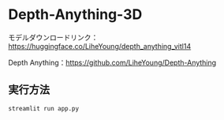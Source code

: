 # Depth-Anything-3D
モデルダウンロードリンク：https://huggingface.co/LiheYoung/depth_anything_vitl14

Depth Anything：https://github.com/LiheYoung/Depth-Anything

## 実行方法
```
streamlit run app.py
```
